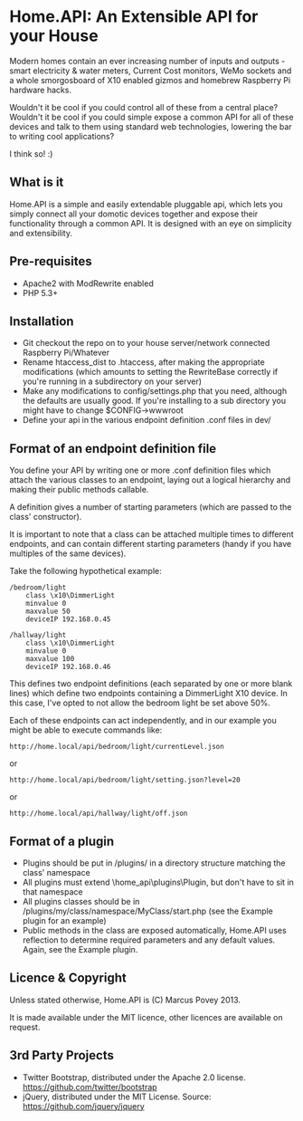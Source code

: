 Home.API: An Extensible API for your House
=========================================

Modern homes contain an ever increasing number of inputs and outputs - smart electricity & water meters, Current Cost monitors, WeMo sockets and a whole smorgosboard of X10 enabled gizmos and homebrew Raspberry Pi hardware hacks.

Wouldn't it be cool if you could control all of these from a central place? Wouldn't it be cool if you could simple expose a common API for all of these devices and talk to them using standard web technologies, lowering the bar to writing cool applications?

I think so! :)

What is it
----------

Home.API is a simple and easily extendable pluggable api, which lets you simply connect all your domotic devices together and expose their functionality through a common API. It is designed with an eye on simplicity and extensibility.

Pre-requisites
--------------

 * Apache2 with ModRewrite enabled
 * PHP 5.3+

Installation
------------

 * Git checkout the repo on to your house server/network connected Raspberry Pi/Whatever
 * Rename htaccess_dist to .htaccess, after making the appropriate modifications (which amounts to setting the RewriteBase correctly if you're running in a subdirectory on your server)
 * Make any modifications to config/settings.php that you need, although the defaults are usually good. If you're installing to a sub directory you might have to change $CONFIG->wwwroot
 * Define your api in the various endpoint definition .conf files in dev/

Format of an endpoint definition file
-------------------------------------

You define your API by writing one or more .conf definition files which attach the various classes to an endpoint, laying out a logical hierarchy and making their public methods callable. 

A definition gives a number of starting parameters (which are passed to the class' constructor).

It is important to note that a class can be attached multiple times to different endpoints, and can contain different starting parameters (handy if you have multiples of the same devices).

Take the following hypothetical example:

```
/bedroom/light
    class \x10\DimmerLight 
    minvalue 0
    maxvalue 50
    deviceIP 192.168.0.45

/hallway/light
    class \x10\DimmerLight 
    minvalue 0
    maxvalue 100
    deviceIP 192.168.0.46
```

This defines two endpoint definitions (each separated by one or more blank lines) which define two endpoints containing a DimmerLight X10 device. In this case, I've opted to not allow the bedroom light be set above 50%.

Each of these endpoints can act independently, and in our example you might be able to execute commands like:

```
http://home.local/api/bedroom/light/currentLevel.json
```

or

```
http://home.local/api/bedroom/light/setting.json?level=20
```

or

```
http://home.local/api/hallway/light/off.json
```

Format of a plugin
------------------

 * Plugins should be put in /plugins/ in a directory structure matching the class' namespace
 * All plugins must extend \home_api\plugins\Plugin, but don't have to sit in that namespace
 * All plugins classes should be in /plugins/my/class/namespace/MyClass/start.php (see the Example plugin for an example)
 * Public methods in the class are exposed automatically, Home.API uses reflection to determine required parameters and any default values. Again, see the Example plugin.

Licence & Copyright
-------------------

Unless stated otherwise, Home.API is (C) Marcus Povey 2013.

It is made available under the MIT licence, other licences are available
on request.

3rd Party Projects
------------------

 * Twitter Bootstrap, distributed under the Apache 2.0 license. <https://github.com/twitter/bootstrap>
 * jQuery, distributed under the MIT License. Source: https://github.com/jquery/jquery
